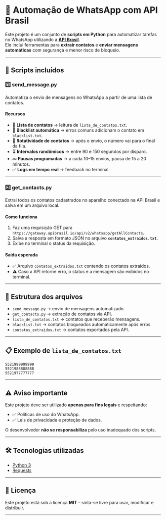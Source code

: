 # 📩 Automação de WhatsApp com API Brasil

Este projeto é um conjunto de **scripts em Python** para automatizar tarefas no WhatsApp utilizando a **[API Brasil](https://apibrasil.com.br/)**.  
Ele inclui ferramentas para **extrair contatos** e **enviar mensagens automáticas** com segurança e menor risco de bloqueio.

---

## 🚀 Scripts incluídos

### 1️⃣ send_message.py
Automatiza o envio de mensagens no WhatsApp a partir de uma lista de contatos.

#### Recursos
- 📑 **Lista de contatos** → leitura de `lista_de_contatos.txt`.  
- 🛑 **Blacklist automática** → erros comuns adicionam o contato em `blacklist.txt`.  
- 🔄 **Rotatividade de contatos** → após o envio, o número vai para o final da fila.  
- ⏳ **Intervalos randômicos** → entre 90 e 150 segundos por disparo.  
- 💤 **Pausas programadas** → a cada 10–15 envios, pausa de 15 a 20 minutos.  
- ✅ **Logs em tempo real** → feedback no terminal.  

---

### 2️⃣ get_contacts.py
Extrai todos os contatos cadastrados no aparelho conectado na API Brasil e salva em um arquivo local.

#### Como funciona
1. Faz uma requisição GET para `https://gateway.apibrasil.io/api/v2/whatsapp/getAllContacts`.  
2. Salva a resposta em formato JSON no arquivo **`contatos_extraidos.txt`**.  
3. Exibe no terminal o status da requisição.  

#### Saída esperada
- ✅ Arquivo `contatos_extraidos.txt` contendo os contatos extraídos.  
- ⚠️ Caso a API retorne erro, o status e a mensagem são exibidos no terminal.  

---

## 📂 Estrutura dos arquivos
- `send_message.py` → envio de mensagens automatizado.  
- `get_contacts.py` → extração de contatos via API.  
- `lista_de_contatos.txt` → contatos que receberão mensagens.  
- `blacklist.txt` → contatos bloqueados automaticamente após erros.  
- `contatos_extraidos.txt` → contatos exportados pela API.  

---

## 📋 Exemplo de `lista_de_contatos.txt`
```
5521999999999
5521988888888
5521977777777
```

---

## ⚠️ Aviso importante
Este projeto deve ser utilizado **apenas para fins legais** e respeitando:
- ✅ Políticas de uso do WhatsApp.  
- ✅ Leis de privacidade e proteção de dados.  

O desenvolvedor **não se responsabiliza** pelo uso inadequado dos scripts.

---

## 🛠️ Tecnologias utilizadas
- [Python 3](https://www.python.org/)  
- [Requests](https://pypi.org/project/requests/)  

---

## 📜 Licença
Este projeto está sob a licença **MIT** – sinta-se livre para usar, modificar e distribuir.

---
